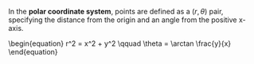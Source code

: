 In the **polar coordinate system**, points are defined as a $(r, \theta)$ pair, specifying the distance from the origin and an angle from the positive x-axis.

\begin{equation}
r^2 = x^2 + y^2 \qquad \theta = \arctan \frac{y}{x}
\end{equation}